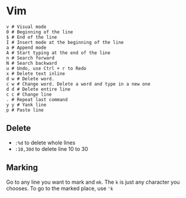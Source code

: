 # Vim

```
v # Visual mode
0 # Beginning of the line
$ # End of the line
I # Insert mode at the beginning of the line
a # Append mode
A # Start typing at the end of the line
n # Search forward
N # Search backward
u # Undo, use Ctrl + r to Redo
x # Delete text inline
d w # Delete word.
c w # Change word. Delete a word and type in a new one
d d # Delete entire line
c c # Change line
. # Repeat last command
y y # Yank line
p # Paste line
```

## Delete

* `:%d` to delete whole lines
* `:10,30d` to delete line 10 to 30

## Marking

Go to any line you want to mark and `mk`. The `k` is just any character you chooses. To go to the marked place, use `'k`